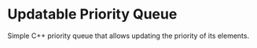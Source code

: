 # Updatable Priority Queue

Simple C++ priority queue that allows updating the priority of its elements.
